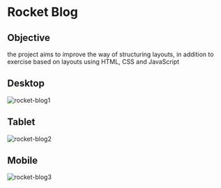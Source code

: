 # Rocket Blog

## Objective

the project aims to improve the way of structuring layouts, 
in addition to exercise based on layouts using HTML, CSS and JavaScript

## Desktop
![rocket-blog1](https://user-images.githubusercontent.com/77994942/187813458-0b9139cf-4248-4c9c-95f3-32c8c5fe563d.gif) 
## Tablet
![rocket-blog2](https://user-images.githubusercontent.com/77994942/187814170-76d44c08-106a-4d90-99de-630814a1505e.gif)
## Mobile
![rocket-blog3](https://user-images.githubusercontent.com/77994942/187814839-d17f6eb6-ae0f-4f96-84c0-c3441081336c.gif)
